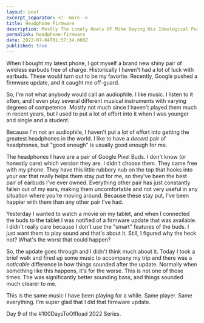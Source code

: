 ```yaml
---
layout: post
excerpt_separator: <!--more-->
title: Headphone Firmware
description: Mostly The Lonely Howls Of Mike Baying His Ideological Purity At The Moon
permalink: headphone-firmware
date: 2022-07-04T01:57:34.608Z
published: true
---
```

When I bought my latest phone, I got myself a brand new shiny pair of wireless earbuds free of charge. Historically I haven't had a lot of luck with earbuds. These would turn out to be my favorite. Recently, Google pushed a firmware update, and it caught me off-guard.

<!--more-->

So, I'm not what anybody would call an audiophile. I like music. I listen to it often, and I even play several different musical instruments with varying degrees of competence. Mostly not much since I haven't played them much in recent years, but I used to put a lot of effort into it when I was younger and single and a student. 

Because I'm not an audiophile, I haven't put a lot of effort into getting the greatest headphones in the world. I like to have a *decent* pair of headphones, but "good enough" is usually good enough for me. 

The headphones I have are a pair of Google Pixel Buds. I don't know (or honestly care) which version they are. I didn't choose them. They came free with my phone. They have this little rubbery nub on the top that hooks into your ear that really helps them stay put for me, so they've been the best pair of earbuds I've ever owned. Everything other pair has just constantly fallen out of my ears, making them uncomfortable and not very useful in any situation where you're moving around. Because these stay put, I've been happier with them than any other pair I've had.

Yesterday I wanted to watch a movie on my tablet, and when I connected the buds to the tablet I was notified of a firmware update that was available. I didn't really care because I don't use the "smart" features of the buds. I just want them to play sound and that's about it. Still, I figured why the heck not? What's the worst that could happen?

So, the update goes through and I didn't think much about it. Today I took a brief walk and fired up some music to accompany my trip and there was a *noticable* difference in how things sounded after the update. Normally when something like this happens, it's for the worse. This is not one of those times. The was significantly better sounding bass, and things sounded much clearer to me. 

This is the same music I have been playing for a while. Same player. Same everything. I'm super glad that I did that firmware update. 

Day 9 of the #100DaysToOffload 2022 Series.